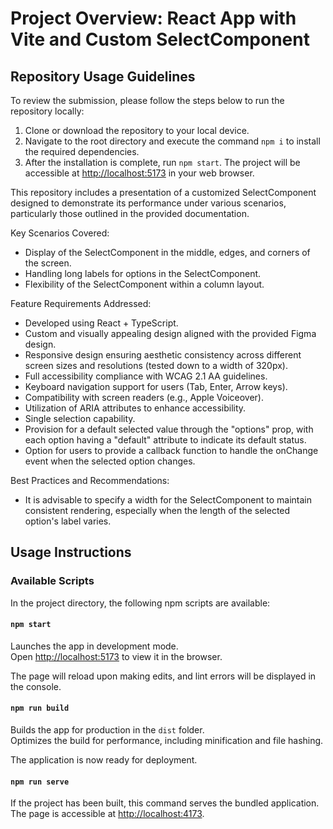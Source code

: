 # Project Overview: React App with Vite and Custom SelectComponent

## Repository Usage Guidelines

To review the submission, please follow the steps below to run the repository locally:

1. Clone or download the repository to your local device.
2. Navigate to the root directory and execute the command `npm i` to install the required dependencies.
3. After the installation is complete, run `npm start`. The project will be accessible at [http://localhost:5173](http://localhost:5173) in your web browser.

This repository includes a presentation of a customized SelectComponent designed to demonstrate its performance under various scenarios, particularly those outlined in the provided documentation.

Key Scenarios Covered:

- Display of the SelectComponent in the middle, edges, and corners of the screen.
- Handling long labels for options in the SelectComponent.
- Flexibility of the SelectComponent within a column layout.

Feature Requirements Addressed:

- Developed using React + TypeScript.
- Custom and visually appealing design aligned with the provided Figma design.
- Responsive design ensuring aesthetic consistency across different screen sizes and resolutions (tested down to a width of 320px).
- Full accessibility compliance with WCAG 2.1 AA guidelines.
- Keyboard navigation support for users (Tab, Enter, Arrow keys).
- Compatibility with screen readers (e.g., Apple Voiceover).
- Utilization of ARIA attributes to enhance accessibility.
- Single selection capability.
- Provision for a default selected value through the "options" prop, with each option having a "default" attribute to indicate its default status.
- Option for users to provide a callback function to handle the onChange event when the selected option changes.

Best Practices and Recommendations:

- It is advisable to specify a width for the SelectComponent to maintain consistent rendering, especially when the length of the selected option's label varies.

## Usage Instructions

### Available Scripts

In the project directory, the following npm scripts are available:

#### `npm start`

Launches the app in development mode.\
Open [http://localhost:5173](http://localhost:5173) to view it in the browser.

The page will reload upon making edits, and lint errors will be displayed in the console.

#### `npm run build`

Builds the app for production in the `dist` folder.\
Optimizes the build for performance, including minification and file hashing.

The application is now ready for deployment.

#### `npm run serve`

If the project has been built, this command serves the bundled application.\
The page is accessible at [http://localhost:4173](http://localhost:4173).
